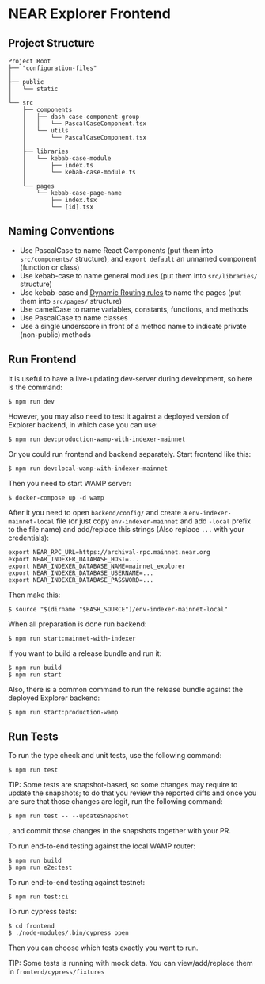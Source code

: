 # NEAR Explorer Frontend

## Project Structure

```
Project Root
├── "configuration-files"
│ 
├── public
│   └── static
│ 
└── src
    ├── components
    │   ├── dash-case-component-group
    │   │   └── PascalCaseComponent.tsx
    │   └── utils
    │       └── PascalCaseComponent.tsx
    │
    ├── libraries
    │   └── kebab-case-module
    │       ├── index.ts
    │       └── kebab-case-module.ts
    │
    └── pages
        └── kebab-case-page-name
            ├── index.tsx
            └── [id].tsx
```

## Naming Conventions

-   Use PascalCase to name React Components (put them into `src/components/` structure), and
    `export default` an unnamed component (function or class)
-   Use kebab-case to name general modules (put them into `src/libraries/` structure)
-   Use kebab-case and [Dynamic Routing rules](https://github.com/zeit/next.js/#dynamic-routing) to
    name the pages (put them into `src/pages/` structure)
-   Use camelCase to name variables, constants, functions, and methods
-   Use PascalCase to name classes
-   Use a single underscore in front of a method name to indicate private (non-public) methods

## Run Frontend

It is useful to have a live-updating dev-server during development, so here is the command:

```
$ npm run dev
```

However, you may also need to test it against a deployed version of Explorer backend, in which
case you can use:

```
$ npm run dev:production-wamp-with-indexer-mainnet
```

Or you could run frontend and backend separately. Start frontend like this:
```
$ npm run dev:local-wamp-with-indexer-mainnet
```

Then you need to start WAMP server:

```
$ docker-compose up -d wamp
```

After it you need to open `backend/config/` and create a `env-indexer-mainnet-local` file 
(or just copy `env-indexer-mainnet` and add `-local` prefix to the file name) and add/replace this strings
(Also replace `...` with your credentials):

```
export NEAR_RPC_URL=https://archival-rpc.mainnet.near.org
export NEAR_INDEXER_DATABASE_HOST=...
export NEAR_INDEXER_DATABASE_NAME=mainnet_explorer
export NEAR_INDEXER_DATABASE_USERNAME=...
export NEAR_INDEXER_DATABASE_PASSWORD=...
```
Then make this:
```
$ source "$(dirname "$BASH_SOURCE")/env-indexer-mainnet-local"
```
When all preparation is done run backend:
```
$ npm run start:mainnet-with-indexer
```

If you want to build a release bundle and run it:

```
$ npm run build
$ npm run start
```

Also, there is a common command to run the release bundle against the deployed Explorer backend:

```
$ npm run start:production-wamp
```

## Run Tests

To run the type check and unit tests, use the following command:

```
$ npm run test
```

TIP: Some tests are snapshot-based, so some changes may require to update the
snapshots; to do that you review the reported diffs and once you are sure that
those changes are legit, run the following command:

```
$ npm run test -- --updateSnapshot
```

, and commit those changes in the snapshots together with your PR.

To run end-to-end testing against the local WAMP router:

```
$ npm run build
$ npm run e2e:test
```

To run end-to-end testing against testnet:

```
$ npm run test:ci
```

To run cypress tests:

```
$ cd frontend
$ ./node-modules/.bin/cypress open
```
Then you can choose which tests exactly you want to run.

TIP: Some tests is running with mock data. You can view/add/replace them in `frontend/cypress/fixtures`
